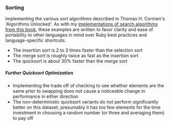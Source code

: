 ### Sorting

Implementing the various sort algorithms described in Thomas H. Cormen's 'Algorithms Unlocked'. As with my [implementations of search algorithms from this book](https://github.com/nathanielltaylor/algorithms-unlocked-searching), these examples are written to favor clarity and ease of portability to other languages in mind over Ruby best practices and language-specific shortcuts.

- The insertion sort is 2 to 3 times faster than the selection sort
- The merge sort is roughly twice as fast as the insertion sort
- The quicksort is about 30% faster than the merge sort

##### Further Quicksort Optimization
- Implementing the trade off of checking to see whether elements are the same prior to swapping does not cause a noticeable change in performance in either direction
- The non-deterministic quicksort variants do not perform significantly better on this dataset; presumably it has too few elements for the time investment in choosing a random number (or three and averaging them) to pay off
